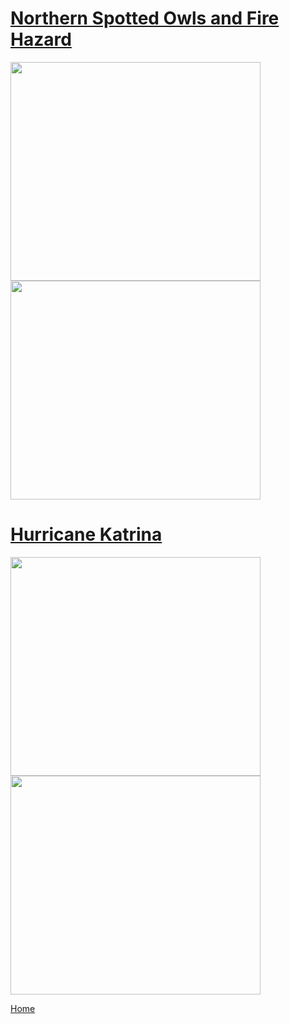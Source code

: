 # [Northern Spotted Owls and Fire Hazard](STOCfire.md)

<img src="https://github.com/user-attachments/assets/2b0da80f-e3c2-4433-8e05-642dc2e82004" width="400" height="350">
<img src="https://github.com/user-attachments/assets/aab38581-7b06-47b3-a5e6-04a1f2d9dd0e" width="400" height="350">


# [Hurricane Katrina](hurricanekatrina.md)

<img src="https://github.com/user-attachments/assets/55fca99c-28d9-43ed-b036-3212dde45007" width="400" height="350">
<img src= "https://github.com/user-attachments/assets/6be88fcb-d681-43c0-9385-a72508ab0f65" width="400" height="350">

[Home](README.md)

